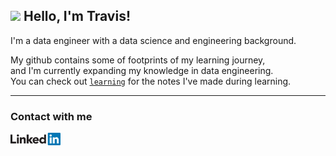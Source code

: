## <img src="https://media.giphy.com/media/hvRJCLFzcasrR4ia7z/giphy.gif" width="30px"> Hello, I'm Travis!

I'm a data engineer with a data science and engineering background. <br>

My github contains some of footprints of my learning journey,<br>
and I'm currently expanding my knowledge in data engineering.<br>
You can check out [`learning`](https://github.com/TravisH0301/learning) for the notes I've made during learning.

---
### Contact with me
[<img align="left" alt="LinkedIn" width="80" src="https://github.com/TravisH0301/TravisH0301/blob/master/images/linkedin%20logo.png" />]( http://www.linkedin.com/in/travis-j-hong)
